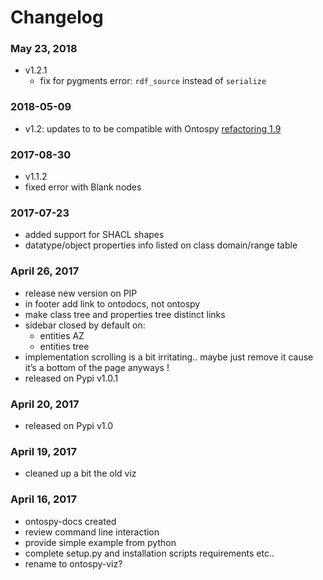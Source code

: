 Changelog
=======================



### May 23, 2018

- v1.2.1
	- fix for pygments error: `rdf_source` instead of `serialize`


### 2018-05-09

- v1.2: updates to to be compatible with Ontospy [refactoring 1.9](https://github.com/lambdamusic/Ontospy/pull/41)


### 2017-08-30

- v1.1.2
- fixed error with Blank nodes

### 2017-07-23

- added support for SHACL shapes
- datatype/object properties info listed on class domain/range table



### April 26, 2017

- release new version on PIP 
- in footer add link to ontodocs, not ontospy 
- make class tree and properties tree distinct links 
- sidebar closed by default on: 
	- entities AZ
	- entities tree
- implementation scrolling is a bit irritating.. maybe just remove it cause it’s a bottom of the page anyways ! 
- released on Pypi v1.0.1



### April 20, 2017

- released on Pypi v1.0 


### April 19, 2017

- cleaned up a bit the old viz


### April 16, 2017

- ontospy-docs created
- review command line interaction 
- provide simple example from python  
- complete setup.py and installation scripts requirements etc.. 
- rename to ontospy-viz? 
